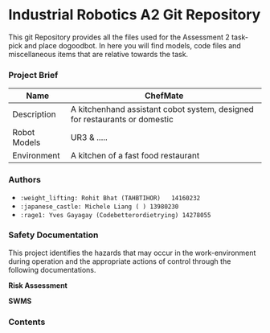 
# Industrial Robotics A2 Git Repository 


This git Repository provides all the files used for the Assessment 2 task- pick and place dogoodbot. In here you will find models, code files and miscellaneous items that are relative towards the task.

### Project Brief
| Name  | ChefMate |
| ------------- | ------------- |
| Description  | A kitchenhand assistant cobot system, designed for restaurants or domestic  |
| Robot Models  | UR3 & .....  |
| Environment  | A kitchen of a fast food restaurant  |

### Authors 
+ `:weight_lifting: Rohit Bhat (TAHBTIHOR)   14160232` 
+ ` :japanese_castle: Michele Liang ( ) 13980230 `
+ `:rage1: Yves Gayagay (Codebetterordietrying) 14278055 `  


### Safety Documentation
This project identifies the hazards that may occur in the work-environment during operation and the appropriate actions of control through the following documentations.

**Risk Assessment** 


**SWMS**

### Contents

